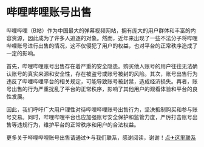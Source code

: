 # 哔哩哔哩账号出售

哔哩哔哩（B站）作为中国最大的弹幕视频网站，拥有庞大的用户群体和丰富的内容资源，因此成为了许多人追逐的对象。然而，近年来出现了一些不法分子将哔哩哔哩账号进行出售的情况，这不仅侵犯了用户的权益，也对平台的正常秩序造成了一定的影响。

首先，哔哩哔哩账号出售存在着严重的安全隐患。购买他人账号的用户往往无法确认账号的真实来源和安全性，存在被盗号或账号被封的风险。其次，账号出售行为违反了哔哩哔哩平台的相关规定，可能导致账号被封禁，造成经济损失。再者，账号出售的行为严重扰乱了平台的正常秩序，影响了其他用户的观看体验和平台的良性发展。

因此，我们呼吁广大用户理性对待哔哩哔哩账号出售行为，坚决抵制购买和参与账号交易。同时，哔哩哔哩平台也应加强账号安全保护和监管力度，严厉打击账号出售等违规行为，维护平台的正常秩序和用户的合法权益。

更多关于哔哩哔哩账号出售请通过✈与我们联系，感谢阅读，谢谢！[点✈这里联系](https://t.me/lm999bot)